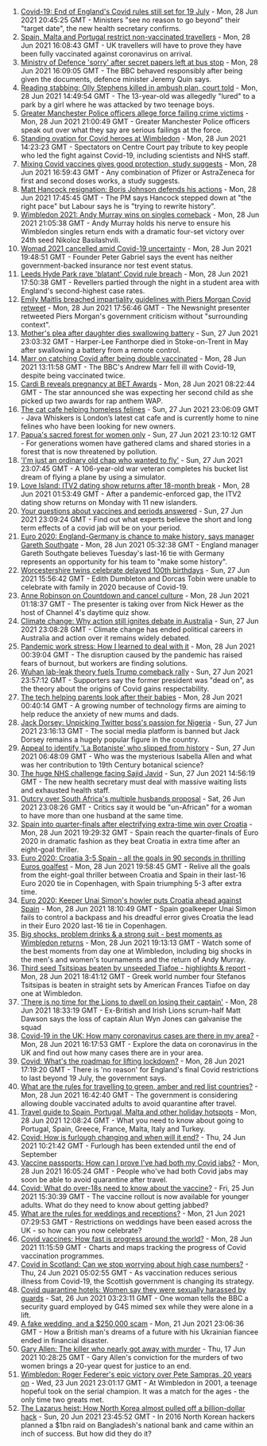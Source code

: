 1. [Covid-19: End of England's Covid rules still set for 19 July](https://www.bbc.co.uk/news/uk-57643694) - Mon, 28 Jun 2021 20:45:25 GMT - Ministers "see no reason to go beyond" their "target date", the new health secretary confirms.
2. [Spain, Malta and Portugal restrict non-vaccinated travellers](https://www.bbc.co.uk/news/business-57634932) - Mon, 28 Jun 2021 16:08:43 GMT - UK travellers will have to prove they have been fully vaccinated against coronavirus on arrival.
3. [Ministry of Defence 'sorry' after secret papers left at bus stop](https://www.bbc.co.uk/news/uk-57642108) - Mon, 28 Jun 2021 16:09:05 GMT - The BBC behaved responsibly after being given the documents, defence minister Jeremy Quin says.
4. [Reading stabbing: Olly Stephens killed in ambush plan, court told](https://www.bbc.co.uk/news/uk-england-berkshire-57637451) - Mon, 28 Jun 2021 14:49:54 GMT - The 13-year-old was allegedly "lured" to a park by a girl where he was attacked by two teenage boys.
5. [Greater Manchester Police officers allege force failing crime victims](https://www.bbc.co.uk/news/uk-england-manchester-57615346) - Mon, 28 Jun 2021 21:00:49 GMT - Greater Manchester Police officers speak out over what they say are serious failings at the force.
6. [Standing ovation for Covid heroes at Wimbledon](https://www.bbc.co.uk/sport/av/tennis/57642853) - Mon, 28 Jun 2021 14:23:23 GMT - Spectators on Centre Court pay tribute to key people who led the fight against Covid-19, including scientists and NHS staff.
7. [Mixing Covid vaccines gives good protection, study suggests](https://www.bbc.co.uk/news/health-57636356) - Mon, 28 Jun 2021 16:59:43 GMT - Any combination of Pfizer or AstraZeneca for first and second doses works, a study suggests.
8. [Matt Hancock resignation: Boris Johnson defends his actions](https://www.bbc.co.uk/news/uk-politics-57641097) - Mon, 28 Jun 2021 17:45:45 GMT - The PM says Hancock stepped down at "the right pace" but Labour says he is "trying to rewrite history".
9. [Wimbledon 2021: Andy Murray wins on singles comeback](https://www.bbc.co.uk/sport/tennis/57646303) - Mon, 28 Jun 2021 21:05:38 GMT - Andy Murray holds his nerve to ensure his Wimbledon singles return ends with a dramatic four-set victory over 24th seed Nikoloz Basilashvili.
10. [Womad 2021 cancelled amid Covid-19 uncertainty](https://www.bbc.co.uk/news/uk-england-wiltshire-57643792) - Mon, 28 Jun 2021 19:48:51 GMT - Founder Peter Gabriel says the event has neither government-backed insurance nor test event status.
11. [Leeds Hyde Park rave 'blatant' Covid rule breach](https://www.bbc.co.uk/news/uk-england-leeds-57643531) - Mon, 28 Jun 2021 17:50:38 GMT - Revellers partied through the night in a student area with England's second-highest case rates.
12. [Emily Maitlis breached impartiality guidelines with Piers Morgan Covid retweet](https://www.bbc.co.uk/news/entertainment-arts-57644503) - Mon, 28 Jun 2021 17:56:46 GMT - The Newsnight presenter retweeted Piers Morgan's government criticism without "surrounding context".
13. [Mother's plea after daughter dies swallowing battery](https://www.bbc.co.uk/news/uk-57614838) - Sun, 27 Jun 2021 23:03:32 GMT - Harper-Lee Fanthorpe died in Stoke-on-Trent in May after swallowing a battery from a remote control.
14. [Marr on catching Covid after being double vaccinated](https://www.bbc.co.uk/news/health-57640550) - Mon, 28 Jun 2021 13:11:58 GMT - The BBC's Andrew Marr fell ill with Covid-19, despite being vaccinated twice.
15. [Cardi B reveals pregnancy at BET Awards](https://www.bbc.co.uk/news/entertainment-arts-57635316) - Mon, 28 Jun 2021 08:22:44 GMT - The star announced she was expecting her second child as she picked up two awards for rap anthem WAP.
16. [The cat cafe helping homeless felines](https://www.bbc.co.uk/news/uk-england-london-57599899) - Sun, 27 Jun 2021 23:06:09 GMT - Java Whiskers is London’s latest cat cafe and is currently home to nine felines who have been looking for new owners.
17. [Papua's sacred forest for women only](https://www.bbc.co.uk/news/world-asia-57614836) - Sun, 27 Jun 2021 23:10:12 GMT - For generations women have gathered clams and shared stories in a forest that is now threatened by pollution.
18. ['I'm just an ordinary old chap who wanted to fly'](https://www.bbc.co.uk/news/uk-england-derbyshire-57600677) - Sun, 27 Jun 2021 23:07:45 GMT - A 106-year-old war veteran completes his bucket list dream of flying a plane by using a simulator.
19. [Love Island: ITV2 dating show returns after 18-month break](https://www.bbc.co.uk/news/entertainment-arts-57579114) - Mon, 28 Jun 2021 01:53:49 GMT - After a pandemic-enforced gap, the ITV2 dating show returns on Monday with 11 new islanders.
20. [Your questions about vaccines and periods answered](https://www.bbc.co.uk/news/newsbeat-57616063) - Sun, 27 Jun 2021 23:09:24 GMT - Find out what experts believe the short and long term effects of a covid jab will be on your period.
21. [Euro 2020: England-Germany is chance to make history, says manager Gareth Southgate](https://www.bbc.co.uk/sport/football/57632409) - Mon, 28 Jun 2021 05:32:38 GMT - England manager Gareth Southgate believes Tuesday's last-16 tie with Germany represents an opportunity for his team to "make some history".
22. [Worcestershire twins celebrate delayed 100th birthdays](https://www.bbc.co.uk/news/uk-england-hereford-worcester-57631022) - Sun, 27 Jun 2021 15:56:42 GMT - Edith Dumbleton and Dorcas Tobin were unable to celebrate with family in 2020 because of Covid-19.
23. [Anne Robinson on Countdown and cancel culture](https://www.bbc.co.uk/news/entertainment-arts-57528700) - Mon, 28 Jun 2021 01:18:37 GMT - The presenter is taking over from Nick Hewer as the host of Channel 4's daytime quiz show.
24. [Climate change: Why action still ignites debate in Australia](https://www.bbc.co.uk/news/world-australia-57606398) - Sun, 27 Jun 2021 23:08:28 GMT - Climate change has ended political careers in Australia and action over it remains widely debated.
25. [Pandemic work stress: How I learned to deal with it](https://www.bbc.co.uk/news/business-57572011) - Mon, 28 Jun 2021 00:39:04 GMT - The disruption caused by the pandemic has raised fears of burnout, but workers are finding solutions.
26. [Wuhan lab-leak theory fuels Trump comeback rally](https://www.bbc.co.uk/news/world-us-canada-57616323) - Sun, 27 Jun 2021 23:57:12 GMT - Supporters say the former president was "dead on", as the theory about the origins of Covid gains respectability.
27. [The tech helping parents look after their babies](https://www.bbc.co.uk/news/business-57581501) - Mon, 28 Jun 2021 00:40:14 GMT - A growing number of technology firms are aiming to help reduce the anxiety of new mums and dads.
28. [Jack Dorsey: Unpicking Twitter boss's passion for Nigeria](https://www.bbc.co.uk/news/world-africa-57568370) - Sun, 27 Jun 2021 23:16:13 GMT - The social media platform is banned but Jack Dorsey remains a hugely popular figure in the country.
29. [Appeal to identify 'La Botaniste' who slipped from history](https://www.bbc.co.uk/news/science-environment-57601841) - Sun, 27 Jun 2021 06:48:09 GMT - Who was the mysterious Isabella Allen and what was her contribution to 19th Century botanical science?
30. [The huge NHS challenge facing Sajid Javid](https://www.bbc.co.uk/news/health-57628533) - Sun, 27 Jun 2021 14:56:19 GMT - The new health secretary must deal with massive waiting lists and exhausted health staff.
31. [Outcry over South Africa's multiple husbands proposal](https://www.bbc.co.uk/news/world-africa-57548646) - Sat, 26 Jun 2021 23:08:26 GMT - Critics say it would be "un-African" for a woman to have more than one husband at the same time.
32. [Spain into quarter-finals after electrifying extra-time win over Croatia](https://www.bbc.co.uk/sport/football/51198542) - Mon, 28 Jun 2021 19:29:32 GMT - Spain reach the quarter-finals of Euro 2020 in dramatic fashion as they beat Croatia in extra time after an eight-goal thriller.
33. [Euro 2020: Croatia 3-5 Spain - all the goals in 90 seconds in thrilling Euros goalfest](https://www.bbc.co.uk/sport/av/football/57646514) - Mon, 28 Jun 2021 19:58:45 GMT - Relive all the goals from the eight-goal thriller between Croatia and Spain in their last-16 Euro 2020 tie in Copenhagen, with Spain triumphing 5-3 after extra time.
34. [Euro 2020: Keeper Unai Simon's howler puts Croatia ahead against Spain](https://www.bbc.co.uk/sport/av/football/57642773) - Mon, 28 Jun 2021 18:10:49 GMT - Spain goalkeeper Unai Simon fails to control a backpass and his dreadful error gives Croatia the lead in their Euro 2020 last-16 tie in Copenhagen.
35. [Big shocks, problem drinks & a strong suit - best moments as Wimbledon returns](https://www.bbc.co.uk/sport/av/tennis/57642765) - Mon, 28 Jun 2021 19:13:13 GMT - Watch some of the best moments from day one at Wimbledon, including big shocks in the men's and women's tournaments and the return of Andy Murray.
36. [Third seed Tsitsipas beaten by unseeded Tiafoe - highlights & report](https://www.bbc.co.uk/sport/tennis/57638801) - Mon, 28 Jun 2021 18:41:12 GMT - Greek world number four Stefanos Tsitsipas is beaten in straight sets by American Frances Tiafoe on day one at Wimbledon.
37. ['There is no time for the Lions to dwell on losing their captain'](https://www.bbc.co.uk/sport/rugby-union/57643669) - Mon, 28 Jun 2021 18:33:19 GMT - Ex-British and Irish Lions scrum-half Matt Dawson says the loss of captain Alun Wyn Jones can galvanise the squad
38. [Covid-19 in the UK: How many coronavirus cases are there in my area?](https://www.bbc.co.uk/news/uk-51768274) - Mon, 28 Jun 2021 16:17:53 GMT - Explore the data on coronavirus in the UK and find out how many cases there are in your area.
39. [Covid: What's the roadmap for lifting lockdown?](https://www.bbc.co.uk/news/explainers-52530518) - Mon, 28 Jun 2021 17:19:20 GMT - There is 'no reason' for England's final Covid restrictions to last beyond 19 July, the government says.
40. [What are the rules for travelling to green, amber and red list countries?](https://www.bbc.co.uk/news/explainers-52544307) - Mon, 28 Jun 2021 16:42:40 GMT - The government is considering allowing double vaccinated adults to avoid quarantine after travel.
41. [Travel guide to Spain, Portugal, Malta and other holiday hotspots](https://www.bbc.co.uk/news/explainers-56997931) - Mon, 28 Jun 2021 12:08:24 GMT - What you need to know about going to Portugal, Spain, Greece, France, Malta, Italy and Turkey.
42. [Covid: How is furlough changing and when will it end?](https://www.bbc.co.uk/news/explainers-52135342) - Thu, 24 Jun 2021 10:21:42 GMT - Furlough has been extended until the end of September
43. [Vaccine passports: How can I prove I've had both my Covid jabs?](https://www.bbc.co.uk/news/explainers-55718553) - Mon, 28 Jun 2021 16:05:24 GMT - People who've had both Covid jabs may soon be able to avoid quarantine after travel.
44. [Covid: What do over-18s need to know about the vaccine?](https://www.bbc.co.uk/news/health-57273875) - Fri, 25 Jun 2021 15:30:39 GMT - The vaccine rollout is now available for younger adults. What do they need to know about getting jabbed?
45. [What are the rules for weddings and receptions?](https://www.bbc.co.uk/news/explainers-52811509) - Mon, 21 Jun 2021 07:29:53 GMT - Restrictions on weddings have been eased across the UK - so how can you now celebrate?
46. [Covid vaccines: How fast is progress around the world?](https://www.bbc.co.uk/news/world-56237778) - Mon, 28 Jun 2021 11:15:59 GMT - Charts and maps tracking the progress of Covid vaccination programmes.
47. [Covid in Scotland: Can we stop worrying about high case numbers?](https://www.bbc.co.uk/news/uk-scotland-57581952) - Thu, 24 Jun 2021 05:02:55 GMT - As vaccination reduces serious illness from Covid-19, the Scottish government is changing its strategy.
48. [Covid quarantine hotels: Women say they were sexually harassed by guards](https://www.bbc.co.uk/news/stories-57609164) - Sat, 26 Jun 2021 03:23:11 GMT - One woman tells the BBC a security guard employed by G4S mimed sex while they were alone in a lift.
49. [A fake wedding, and a $250,000 scam](https://www.bbc.co.uk/news/world-europe-57358241) - Mon, 21 Jun 2021 23:06:36 GMT - How a British man's dreams of a future with his Ukrainian fiancee ended in financial disaster.
50. [Gary Allen: The killer who nearly got away with murder](https://www.bbc.co.uk/news/uk-england-57331321) - Thu, 17 Jun 2021 10:28:25 GMT - Gary Allen's conviction for the murders of two women brings a 20-year quest for justice to an end.
51. [Wimbledon: Roger Federer's epic victory over Pete Sampras, 20 years on](https://www.bbc.co.uk/sport/tennis/57514035) - Wed, 23 Jun 2021 23:01:17 GMT - At Wimbledon in 2001, a teenage hopeful took on the serial champion. It was a match for the ages - the only time two greats met.
52. [The Lazarus heist: How North Korea almost pulled off a billion-dollar hack](https://www.bbc.co.uk/news/stories-57520169) - Sun, 20 Jun 2021 23:45:52 GMT - In 2016 North Korean hackers planned a $1bn raid on Bangladesh's national bank and came within an inch of success. But how did they do it?
